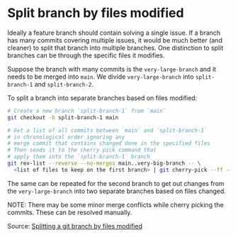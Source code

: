 # Split branch by files modified

Ideally a feature branch should contain solving a single issue. If a branch has many commits covering multiple issues, it would be much better (and cleaner) to split that branch into multiple branches. One distinction to split branches can be through the specific files it modifies.

Suppose the branch with many commits is the `very-large-branch` and it needs to be merged into `main`. We divide `very-large-branch` into `split-branch-1` and `split-branch-2`.

To split a branch into separate branches based on files modified:

```bash
# Create a new branch `split-branch-1` from `main`
git checkout -b split-branch-1 main

# Get a list of all commits between `main` and `split-branch-1`
# in chronological order ignoring any
# merge commit that contains changed done in the specified files
# Then sends it to the cherry pick command that
# apply them into the `split-branch-1` branch
git rev-list --reverse --no-merges main..very-big-branch -- \
  <list of files to keep on the first branch> | git cherry-pick --ff --stdin
```

The same can be repeated for the second branch to get out changes from the `very-large-branch` into two separate branches based on files changed.

NOTE: There may be some minor merge conflicts while cherry picking the commits. These can be resolved manually.

Source: [Splitting a git branch by files modified](https://www.flakery.org/splitting-a-git-branch-by-files-modified/)
